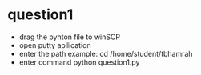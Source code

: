 # question1
 * drag the pyhton file to winSCP
 * open putty apllication
 * enter the path example: cd /home/student/tbhamrah
 * enter command python question1.py

